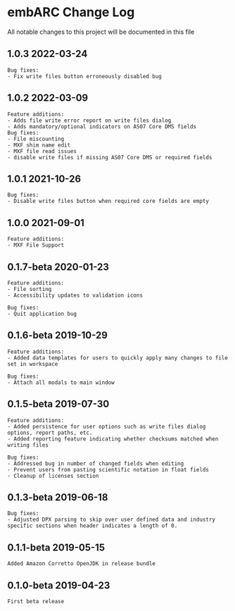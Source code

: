 #  embARC Change Log

All notable changes to this project will be documented in this file

## 1.0.3 2022-03-24
	Bug fixes:
	- Fix write files button erroneously disabled bug

## 1.0.2 2022-03-09
	Feature additions:
	- Adds file write error report on write files dialog
	- Adds mandatory/optional indicators on AS07 Core DMS fields
	Bug fixes:
	- File miscounting
	- MXF shim name edit
	- MXF file read issues
	- disable write files if missing AS07 Core DMS or required fields

## 1.0.1 2021-10-26
	Bug fixes:
	- Disable write files button when required core fields are empty

## 1.0.0 2021-09-01
	Feature additions:
	- MXF File Support

## 0.1.7-beta 2020-01-23
	Feature additions:
	- File sorting
	- Accessibility updates to validation icons

	Bug fixes:
	- Quit application bug

## 0.1.6-beta 2019-10-29
	Feature additions:
	- Added data templates for users to quickly apply many changes to file set in workspace
	
	Bug fixes:
	- Attach all modals to main window

## 0.1.5-beta 2019-07-30
	Feature additions:
	- Added persistence for user options such as write files dialog options, report paths, etc.
	- Added reporting feature indicating whether checksums matched when writing files
	
	Bug fixes:
	- Addressed bug in number of changed fields when editing
	- Prevent users from pasting scientific notation in float fields
	- Cleanup of licenses section

## 0.1.3-beta 2019-06-18
	Bug fixes:
	- Adjusted DPX parsing to skip over user defined data and industry specific sections when header indicates a length of 0.

## 0.1.1-beta 2019-05-15
	Added Amazon Corretto OpenJDK in release bundle

## 0.1.0-beta 2019-04-23
	First beta release
